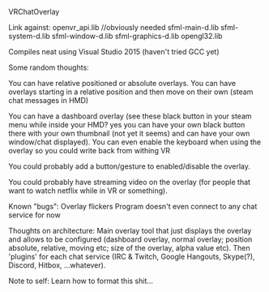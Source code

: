 VRChatOverlay

Link against:
openvr_api.lib //obviously needed
sfml-main-d.lib
sfml-system-d.lib
sfml-window-d.lib
sfml-graphics-d.lib
opengl32.lib

Compiles neat using Visual Studio 2015 (haven't tried GCC yet)

Some random thoughts:

You can have relative positioned or absolute overlays.
You can have overlays starting in a relative position and then move on their own (steam chat messages in HMD)

You can have a dashboard overlay (see these black button in your steam menu while inside your HMD? yes you can have your own black button there with your own thumbnail (not yet it seems) and can have your own window/chat displayed).
You can even enable the keyboard when using the overlay so you could write back from withing VR

You could probably add a button/gesture to enabled/disable the overlay.

You could probably have streaming video on the overlay (for people that want to watch netflix while in VR or something).

Known "bugs":
Overlay flickers
Program doesn't even connect to any chat service for now

Thoughts on architecture:
Main overlay tool that just displays the overlay and allows to be configured (dashboard overlay, normal overlay; position absolute, relative, moving etc; size of the overlay, alpha value etc).
Then 'plugins' for each chat service (IRC & Twitch, Google Hangouts, Skype(?), Discord, Hitbox, ...whatever).

Note to self: Learn how to format this shit...
